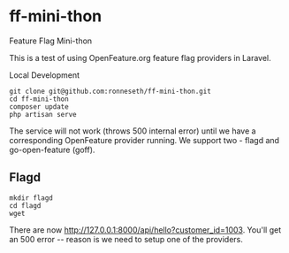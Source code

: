 # ff-mini-thon
Feature Flag Mini-thon

This is a test of using OpenFeature.org feature flag providers in Laravel.

Local Development

```
git clone git@github.com:ronneseth/ff-mini-thon.git
cd ff-mini-thon
composer update
php artisan serve
```

The service will not work (throws 500 internal error) until we have a corresponding OpenFeature provider running. We support two - flagd and go-open-feature (goff).

## Flagd

```
mkdir flagd
cd flagd
wget 
```


There are now 
http://127.0.0.1:8000/api/hello?customer_id=1003. You'll get an 500 error -- reason is we need to setup one of the providers.
